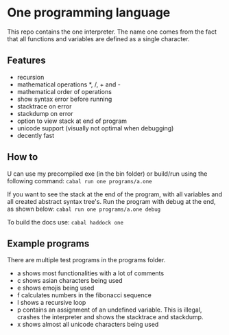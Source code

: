 # One programming language
This repo contains the one interpreter. The name one comes from the fact that all functions and variables are defined as a single character.

## Features
- recursion
- mathematical operations *, /, + and -
- mathematical order of operations
- show syntax error before running
- stacktrace on error
- stackdump on error
- option to view stack at end of program
- unicode support (visually not optimal when debugging)
- decently fast

## How to
U can use my precompiled exe (in the bin folder) or build/run using the following command:
```cabal run one programs/a.one```

If you want to see the stack at the end of the program, with all variables and all created abstract syntax tree's.
Run the program with debug at the end, as shown below:
```cabal run one programs/a.one debug```

To build the docs use:
```cabal haddock one```

## Example programs
There are multiple test programs in the programs folder.
- a shows most functionalities with a lot of comments
- c shows asian characters being used
- e shows emojis being used
- f calculates numbers in the fibonacci sequence
- l shows a recursive loop
- p contains an assignment of an undefined variable. This is illegal, crashes the interpreter and shows the stacktrace and stackdump.
- x shows almost all unicode characters being used




